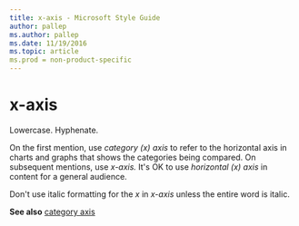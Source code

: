 ```yaml
---
title: x-axis - Microsoft Style Guide
author: pallep
ms.author: pallep
ms.date: 11/19/2016
ms.topic: article
ms.prod = non-product-specific
---
```


# x-axis

Lowercase. Hyphenate. 

On the first mention, use *category (x) axis* to refer to the horizontal axis in charts and graphs that shows the categories being compared. On subsequent mentions, use *x-axis.* It's OK to use *horizontal (x) axis* in content for a general audience. 

Don't use italic formatting for the *x* in *x-axis* unless the entire word is italic.

**See also** [](/style-guide/a-z-word-list-term-collections/v/value-axis)[category axis](/style-guide/a-z-word-list-term-collections/c/category-axis)
